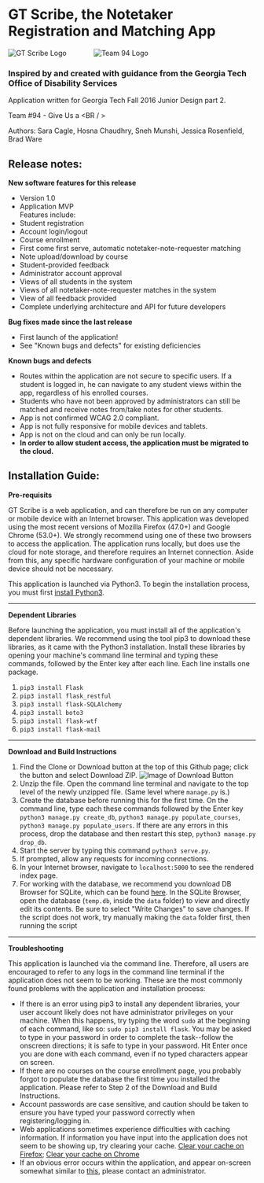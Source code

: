 # GT Scribe, the Notetaker Registration and Matching App

![GT Scribe Logo](http://i68.tinypic.com/6o1pgg.png) &nbsp;&nbsp;&nbsp;&nbsp;&nbsp;&nbsp;&nbsp;&nbsp;&nbsp;&nbsp;&nbsp;&nbsp; ![Team 94 Logo](http://i68.tinypic.com/10gbsw0.png)


### Inspired by and created with guidance from the Georgia Tech Office of Disability Services

Application written for Georgia Tech Fall 2016 Junior Design part 2.

Team #94 - Give Us a  &lt;BR / &gt;

Authors: Sara Cagle, Hosna Chaudhry, Sneh Munshi, Jessica Rosenfield, Brad Ware


## Release notes:

**New software features for this release**

- Version 1.0
- Application MVP<br />
Features include:<br />
- Student registration
- Account login/logout
- Course enrollment
- First come first serve, automatic notetaker-note-requester matching
- Note upload/download by course
- Student-provided feedback
- Administrator account approval
- Views of all students in the system
- Views of all notetaker-note-requester matches in the system
- View of all feedback provided
- Complete underlying architecture and API for future developers


**Bug fixes made since the last release**

- First launch of the application! 
- See "Known bugs and defects" for existing deficiencies


**Known bugs and defects** 

- Routes within the application are not secure to specific users. If a student is logged in, he can navigate to any student views within the app, regardless of his enrolled courses.
- Students who have not been approved by administrators can still be matched and receive notes from/take notes for other students.
- App is not confirmed WCAG 2.0 compliant.
- App is not fully responsive for mobile devices and tablets.
- App is not on the cloud and can only be run locally.
- **In order to allow student access, the application must be migrated to the cloud.**

## Installation Guide:

**Pre-requisits**

GT Scribe is a web application, and can therefore be run on any computer or mobile device with an Internet browser. This application was developed using the most recent versions of Mozilla Firefox (47.0+) and Google Chrome (53.0+). We strongly recommend using one of these two browsers to access the application. The application runs locally, but does use the cloud for note storage, and therefore requires an Internet connection. Aside from this, any specific hardware configuration of your machine or mobile device should not be necessary.

This application is launched via Python3. To begin the installation process, you must first [install Python3](https://www.python.org/downloads/). 

------
**Dependent Libraries**

Before launching the application, you must install all of the application's dependent libraries. We recommend using the tool pip3 to download these libraries, as it came with the Python3 installation. Install these libraries by opening your machine's command line terminal and typing these commands, followed by the Enter key after each line. Each line installs one package.

1. `pip3 install Flask`
2. `pip3 install flask_restful`
3. `pip3 install flask-SQLAlchemy`
4. `pip3 install boto3`
5. `pip3 install flask-wtf`
6. `pip3 install flask-mail`

------
**Download and Build Instructions**

1. Find the Clone or Download button at the top of this Github page; click the button and select Download ZIP. ![Image of Download Button](http://i65.tinypic.com/z1x0m.png)
2. Unzip the file. Open the command line terminal and navigate to the top level of the newly unzipped file. (Same level where `manage.py` is.)
3. Create the database before running this for the first time. On the command line, type each these commands followed by the Enter key `python3 manage.py create_db`, `python3 manage.py populate_courses`, `python3 manage.py populate_users`. If there are any errors in this process, drop the database and then restart this step, `python3 manage.py drop_db`.
4. Start the server by typing this command `python3 serve.py`.
5. If prompted, allow any requests for incoming connections.
6. In your Internet browser, navigate to `localhost:5000` to see the rendered index page.
7. For working with the database, we recommend you download DB Browser for SQLite, which can be found [here](http://sqlitebrowser.org/). In the SQLite Browser, open the database (`temp.db`, inside the `data` folder) to view and directly edit its contents. Be sure to select "Write Changes" to save changes. If the script does not work, try manually making the `data` folder first, then running the script

-------
**Troubleshooting**

This application is launched via the command line. Therefore, all users are encouraged to refer to any logs in the command line terminal if the application does not seem to be working. These are the most commonly found problems with the application and installation process:

- If there is an error using pip3 to install any dependent libraries, your user account likely does not have administrator privileges on your machine. When this happens, try typing the word `sudo` at the beginning of each command, like so: `sudo pip3 install flask`. You may be asked to type in your password in order to complete the task--follow the onscreen directions; it is safe to type in your password. Hit Enter once you are done with each command, even if no typed characters appear on screen.
- If there are no courses on the course enrollment page, you probably forgot to populate the database the first time you installed the application. Please refer to Step 2 of the Download and Build Instructions.
- Account passwords are case sensitive, and caution should be taken to ensure you have typed your password correctly when registering/logging in.
- Web applications sometimes experience difficulties with caching information. If information you have input into the application does not seem to be showing up, try clearing your cache. [Clear your cache on Firefox](https://support.mozilla.org/en-US/kb/how-clear-firefox-cache); [Clear your cache on Chrome](https://support.google.com/accounts/answer/32050?hl=en)
- If an obvious error occurs within the application, and appear on-screen somewhat similar to [this](http://flask.pocoo.org/docs/0.11/_images/debugger.png), please contact an administrator.
